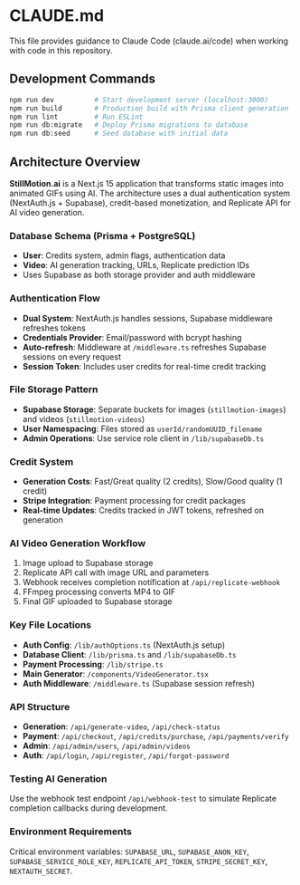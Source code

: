 # CLAUDE.md

This file provides guidance to Claude Code (claude.ai/code) when working with code in this repository.

## Development Commands

```bash
npm run dev          # Start development server (localhost:3000)
npm run build        # Production build with Prisma client generation
npm run lint         # Run ESLint
npm run db:migrate   # Deploy Prisma migrations to database
npm run db:seed      # Seed database with initial data
```

## Architecture Overview

**StillMotion.ai** is a Next.js 15 application that transforms static images into animated GIFs using AI. The architecture uses a dual authentication system (NextAuth.js + Supabase), credit-based monetization, and Replicate API for AI video generation.

### Database Schema (Prisma + PostgreSQL)
- **User**: Credits system, admin flags, authentication data
- **Video**: AI generation tracking, URLs, Replicate prediction IDs
- Uses Supabase as both storage provider and auth middleware

### Authentication Flow
- **Dual System**: NextAuth.js handles sessions, Supabase middleware refreshes tokens
- **Credentials Provider**: Email/password with bcrypt hashing
- **Auto-refresh**: Middleware at `/middleware.ts` refreshes Supabase sessions on every request
- **Session Token**: Includes user credits for real-time credit tracking

### File Storage Pattern
- **Supabase Storage**: Separate buckets for images (`stillmotion-images`) and videos (`stillmotion-videos`)
- **User Namespacing**: Files stored as `userId/randomUUID_filename`
- **Admin Operations**: Use service role client in `/lib/supabaseDb.ts`

### Credit System
- **Generation Costs**: Fast/Great quality (2 credits), Slow/Good quality (1 credit)
- **Stripe Integration**: Payment processing for credit packages
- **Real-time Updates**: Credits tracked in JWT tokens, refreshed on generation

### AI Video Generation Workflow
1. Image upload to Supabase storage
2. Replicate API call with image URL and parameters
3. Webhook receives completion notification at `/api/replicate-webhook`
4. FFmpeg processing converts MP4 to GIF
5. Final GIF uploaded to Supabase storage

### Key File Locations
- **Auth Config**: `/lib/authOptions.ts` (NextAuth.js setup)
- **Database Client**: `/lib/prisma.ts` and `/lib/supabaseDb.ts`
- **Payment Processing**: `/lib/stripe.ts`
- **Main Generator**: `/components/VideoGenerator.tsx`
- **Auth Middleware**: `/middleware.ts` (Supabase session refresh)

### API Structure
- **Generation**: `/api/generate-video`, `/api/check-status`
- **Payment**: `/api/checkout`, `/api/credits/purchase`, `/api/payments/verify`
- **Admin**: `/api/admin/users`, `/api/admin/videos`
- **Auth**: `/api/login`, `/api/register`, `/api/forgot-password`

### Testing AI Generation
Use the webhook test endpoint `/api/webhook-test` to simulate Replicate completion callbacks during development.

### Environment Requirements
Critical environment variables: `SUPABASE_URL`, `SUPABASE_ANON_KEY`, `SUPABASE_SERVICE_ROLE_KEY`, `REPLICATE_API_TOKEN`, `STRIPE_SECRET_KEY`, `NEXTAUTH_SECRET`.